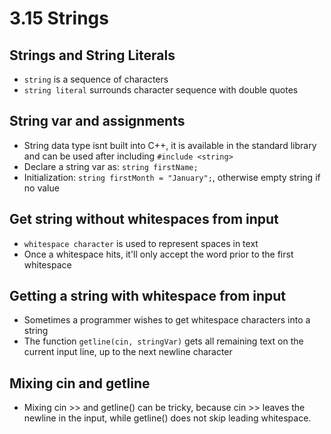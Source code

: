 # 3.15 Strings

## Strings and String Literals
* `string` is a sequence of characters
* `string literal` surrounds character sequence with double quotes

## String var and assignments
* String data type isnt built into C++, it is available in the standard library and can be used after including `#include <string>`
* Declare a string var as: `string firstName;`
* Initialization: `string firstMonth = "January";`, otherwise empty string if no value

## Get string without whitespaces from input
* `whitespace character` is used to represent spaces in text
* Once a whitespace hits, it'll only accept the word prior to the first whitespace

## Getting a string with whitespace from input
* Sometimes a programmer wishes to get whitespace characters into a string
* The function `getline(cin, stringVar)` gets all remaining text on the current input line, up to the next newline character

## Mixing cin and getline
* Mixing cin >> and getline() can be tricky, because cin >> leaves the newline in the input, while getline() does not skip leading whitespace. 
